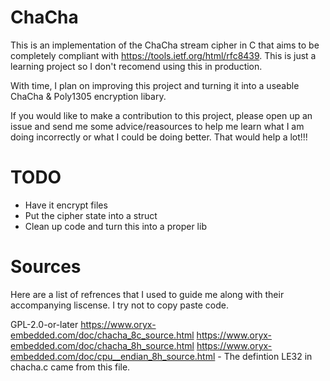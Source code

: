 # ChaCha
This is an implementation of the ChaCha stream cipher in C that aims to be completely compliant with https://tools.ietf.org/html/rfc8439. This is just a learning project so I don't recomend using this in production.

With time, I plan on improving this project and turning it into a useable ChaCha & Poly1305 encryption libary.

If you would like to make a contribution to this project, please open up an issue and send me some advice/reasources to help me learn what I am doing incorrectly or what I could be doing better. That would help a lot!!!

# TODO
* Have it encrypt files
* Put the cipher state into a struct
* Clean up code and turn this into a proper lib

# Sources
Here are a list of refrences that I used to guide me along with their accompanying liscense. I try not to copy paste code.

GPL-2.0-or-later
https://www.oryx-embedded.com/doc/chacha_8c_source.html
https://www.oryx-embedded.com/doc/chacha_8h_source.html
https://www.oryx-embedded.com/doc/cpu__endian_8h_source.html - The defintion LE32 in chacha.c came from this file.

